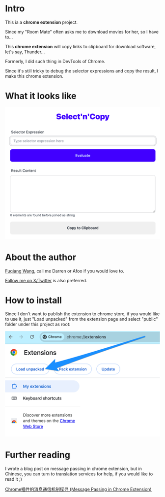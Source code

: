 # Intro

This ia a **chrome extension** project.

Since my "Room Mate" often asks me to download movies for her, so I have to...

This **chrome extension** will copy links to clipboard for download software, let's say, Thunder... 

Formerly, I did such thing in DevTools of Chrome.

Since it's still tricky to debug the selector expressions and copy the result, I make this chrome extension.

# What it looks like

![](images/screenshot.jpg)


# About the author

[Fuqiang Wang](https://afoo.me/), call me Darren or Afoo if you would love to. 

[Follow me on X/Twitter](https://twitter.com/fujohnwang) is also preferred.



# How to install

Since I don't want to publish the extension to chrome store, if you would like to use it, just "Load unpacked" from the extension page and select "public" folder under this project as root:

![](images/install.png)



# Further reading

I wrote a blog post on message passing in chrome extension, but in Chinese, you can turn to translation services for help, if you would like to read it ;)

[Chrome插件的消息通信机制探寻 (Message Passing in Chrome Extension)](https://afoo.me/posts/2023-12-28-chrome-extension-message-passing-basics.html)



